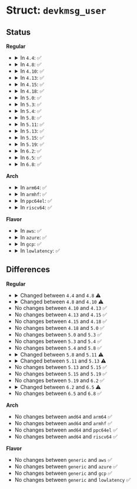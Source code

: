 # Struct: <code>devkmsg_user</code>

## Status
<b>Regular</b>
<ul>
<li>
<details>
<summary>In <code>4.4</code>: ✅</summary>

```c
struct devkmsg_user {
    u64 seq;
    u32 idx;
    enum log_flags prev;
    struct mutex lock;
    char buf[8192];
};
```
</details>
</li>
<li>
<details>
<summary>In <code>4.8</code>: ✅</summary>

```c
struct devkmsg_user {
    u64 seq;
    u32 idx;
    enum log_flags prev;
    struct ratelimit_state rs;
    struct mutex lock;
    char buf[8192];
};
```
</details>
</li>
<li>
<details>
<summary>In <code>4.10</code>: ✅</summary>

```c
struct devkmsg_user {
    u64 seq;
    u32 idx;
    struct ratelimit_state rs;
    struct mutex lock;
    char buf[8192];
};
```
</details>
</li>
<li>
<details>
<summary>In <code>4.13</code>: ✅</summary>

```c
struct devkmsg_user {
    u64 seq;
    u32 idx;
    struct ratelimit_state rs;
    struct mutex lock;
    char buf[8192];
};
```
</details>
</li>
<li>
<details>
<summary>In <code>4.15</code>: ✅</summary>

```c
struct devkmsg_user {
    u64 seq;
    u32 idx;
    struct ratelimit_state rs;
    struct mutex lock;
    char buf[8192];
};
```
</details>
</li>
<li>
<details>
<summary>In <code>4.18</code>: ✅</summary>

```c
struct devkmsg_user {
    u64 seq;
    u32 idx;
    struct ratelimit_state rs;
    struct mutex lock;
    char buf[8192];
};
```
</details>
</li>
<li>
<details>
<summary>In <code>5.0</code>: ✅</summary>

```c
struct devkmsg_user {
    u64 seq;
    u32 idx;
    struct ratelimit_state rs;
    struct mutex lock;
    char buf[8192];
};
```
</details>
</li>
<li>
<details>
<summary>In <code>5.3</code>: ✅</summary>

```c
struct devkmsg_user {
    u64 seq;
    u32 idx;
    struct ratelimit_state rs;
    struct mutex lock;
    char buf[8192];
};
```
</details>
</li>
<li>
<details>
<summary>In <code>5.4</code>: ✅</summary>

```c
struct devkmsg_user {
    u64 seq;
    u32 idx;
    struct ratelimit_state rs;
    struct mutex lock;
    char buf[8192];
};
```
</details>
</li>
<li>
<details>
<summary>In <code>5.8</code>: ✅</summary>

```c
struct devkmsg_user {
    u64 seq;
    u32 idx;
    struct ratelimit_state rs;
    struct mutex lock;
    char buf[8192];
};
```
</details>
</li>
<li>
<details>
<summary>In <code>5.11</code>: ✅</summary>

```c
struct devkmsg_user {
    u64 seq;
    struct ratelimit_state rs;
    struct mutex lock;
    char buf[8192];
    struct printk_info info;
    char text_buf[8192];
    struct printk_record record;
};
```
</details>
</li>
<li>
<details>
<summary>In <code>5.13</code>: ✅</summary>

```c
struct devkmsg_user {
    atomic64_t seq;
    struct ratelimit_state rs;
    struct mutex lock;
    char buf[8192];
    struct printk_info info;
    char text_buf[8192];
    struct printk_record record;
};
```
</details>
</li>
<li>
<details>
<summary>In <code>5.15</code>: ✅</summary>

```c
struct devkmsg_user {
    atomic64_t seq;
    struct ratelimit_state rs;
    struct mutex lock;
    char buf[8192];
    struct printk_info info;
    char text_buf[8192];
    struct printk_record record;
};
```
</details>
</li>
<li>
<details>
<summary>In <code>5.19</code>: ✅</summary>

```c
struct devkmsg_user {
    atomic64_t seq;
    struct ratelimit_state rs;
    struct mutex lock;
    char buf[8192];
    struct printk_info info;
    char text_buf[8192];
    struct printk_record record;
};
```
</details>
</li>
<li>
<details>
<summary>In <code>6.2</code>: ✅</summary>

```c
struct devkmsg_user {
    atomic64_t seq;
    struct ratelimit_state rs;
    struct mutex lock;
    char buf[8192];
    struct printk_info info;
    char text_buf[8192];
    struct printk_record record;
};
```
</details>
</li>
<li>
<details>
<summary>In <code>6.5</code>: ✅</summary>

```c
struct devkmsg_user {
    atomic64_t seq;
    struct ratelimit_state rs;
    struct mutex lock;
    struct printk_buffers pbufs;
};
```
</details>
</li>
<li>
<details>
<summary>In <code>6.8</code>: ✅</summary>

```c
struct devkmsg_user {
    atomic64_t seq;
    struct ratelimit_state rs;
    struct mutex lock;
    struct printk_buffers pbufs;
};
```
</details>
</li>
</ul>
<b>Arch</b>
<ul>
<li>
<details>
<summary>In <code>arm64</code>: ✅</summary>

```c
struct devkmsg_user {
    u64 seq;
    u32 idx;
    struct ratelimit_state rs;
    struct mutex lock;
    char buf[8192];
};
```
</details>
</li>
<li>
<details>
<summary>In <code>armhf</code>: ✅</summary>

```c
struct devkmsg_user {
    u64 seq;
    u32 idx;
    struct ratelimit_state rs;
    struct mutex lock;
    char buf[8192];
};
```
</details>
</li>
<li>
<details>
<summary>In <code>ppc64el</code>: ✅</summary>

```c
struct devkmsg_user {
    u64 seq;
    u32 idx;
    struct ratelimit_state rs;
    struct mutex lock;
    char buf[8192];
};
```
</details>
</li>
<li>
<details>
<summary>In <code>riscv64</code>: ✅</summary>

```c
struct devkmsg_user {
    u64 seq;
    u32 idx;
    struct ratelimit_state rs;
    struct mutex lock;
    char buf[8192];
};
```
</details>
</li>
</ul>
<b>Flavor</b>
<ul>
<li>
<details>
<summary>In <code>aws</code>: ✅</summary>

```c
struct devkmsg_user {
    u64 seq;
    u32 idx;
    struct ratelimit_state rs;
    struct mutex lock;
    char buf[8192];
};
```
</details>
</li>
<li>
<details>
<summary>In <code>azure</code>: ✅</summary>

```c
struct devkmsg_user {
    u64 seq;
    u32 idx;
    struct ratelimit_state rs;
    struct mutex lock;
    char buf[8192];
};
```
</details>
</li>
<li>
<details>
<summary>In <code>gcp</code>: ✅</summary>

```c
struct devkmsg_user {
    u64 seq;
    u32 idx;
    struct ratelimit_state rs;
    struct mutex lock;
    char buf[8192];
};
```
</details>
</li>
<li>
<details>
<summary>In <code>lowlatency</code>: ✅</summary>

```c
struct devkmsg_user {
    u64 seq;
    u32 idx;
    struct ratelimit_state rs;
    struct mutex lock;
    char buf[8192];
};
```
</details>
</li>
</ul>

## Differences
<b>Regular</b>
<ul>
<li>
<details>
<summary>Changed between <code>4.4</code> and <code>4.8</code> ⚠️</summary>
<ul>
<li>
<b>Field added. </b>
<code>struct ratelimit_state rs</code>
</li>
</ul>
</details>
</li>
<li>
<details>
<summary>Changed between <code>4.8</code> and <code>4.10</code> ⚠️</summary>
<ul>
<li>
<b>Field removed. </b>
<code>enum log_flags prev</code>
</li>
</ul>
</details>
</li>
<li>
No changes between <code>4.10</code> and <code>4.13</code> ✅
</li>
<li>
No changes between <code>4.13</code> and <code>4.15</code> ✅
</li>
<li>
No changes between <code>4.15</code> and <code>4.18</code> ✅
</li>
<li>
No changes between <code>4.18</code> and <code>5.0</code> ✅
</li>
<li>
No changes between <code>5.0</code> and <code>5.3</code> ✅
</li>
<li>
No changes between <code>5.3</code> and <code>5.4</code> ✅
</li>
<li>
No changes between <code>5.4</code> and <code>5.8</code> ✅
</li>
<li>
<details>
<summary>Changed between <code>5.8</code> and <code>5.11</code> ⚠️</summary>
<ul>
<li>
<b>Field added. </b>
<code>struct printk_info info</code>
</li>
<li>
<b>Field added. </b>
<code>char text_buf[8192]</code>
</li>
<li>
<b>Field added. </b>
<code>struct printk_record record</code>
</li>
<li>
<b>Field removed. </b>
<code>u32 idx</code>
</li>
</ul>
</details>
</li>
<li>
<details>
<summary>Changed between <code>5.11</code> and <code>5.13</code> ⚠️</summary>
<ul>
<li>
<b>Field type changed. </b>
<code>u64 seq</code> ➡️ <code>atomic64_t seq</code>
</li>
</ul>
</details>
</li>
<li>
No changes between <code>5.13</code> and <code>5.15</code> ✅
</li>
<li>
No changes between <code>5.15</code> and <code>5.19</code> ✅
</li>
<li>
No changes between <code>5.19</code> and <code>6.2</code> ✅
</li>
<li>
<details>
<summary>Changed between <code>6.2</code> and <code>6.5</code> ⚠️</summary>
<ul>
<li>
<b>Field added. </b>
<code>struct printk_buffers pbufs</code>
</li>
<li>
<b>Field removed. </b>
<code>char buf[8192]</code>
</li>
<li>
<b>Field removed. </b>
<code>struct printk_info info</code>
</li>
<li>
<b>Field removed. </b>
<code>char text_buf[8192]</code>
</li>
<li>
<b>Field removed. </b>
<code>struct printk_record record</code>
</li>
</ul>
</details>
</li>
<li>
No changes between <code>6.5</code> and <code>6.8</code> ✅
</li>
</ul>
<b>Arch</b>
<ul>
<li>
No changes between <code>amd64</code> and <code>arm64</code> ✅
</li>
<li>
No changes between <code>amd64</code> and <code>armhf</code> ✅
</li>
<li>
No changes between <code>amd64</code> and <code>ppc64el</code> ✅
</li>
<li>
No changes between <code>amd64</code> and <code>riscv64</code> ✅
</li>
</ul>
<b>Flavor</b>
<ul>
<li>
No changes between <code>generic</code> and <code>aws</code> ✅
</li>
<li>
No changes between <code>generic</code> and <code>azure</code> ✅
</li>
<li>
No changes between <code>generic</code> and <code>gcp</code> ✅
</li>
<li>
No changes between <code>generic</code> and <code>lowlatency</code> ✅
</li>
</ul>
